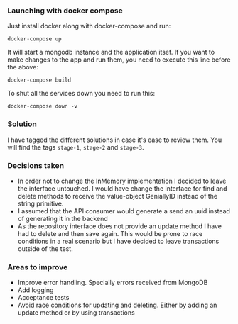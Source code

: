 ### Launching with docker compose
Just install docker along with docker-compose and run:

```
docker-compose up
```

It will start a mongodb instance and the application itsef. If you want to make changes to the app and run them, you need to execute this line before the above:

```
docker-compose build
```

To shut all the services down you need to run this:

```
docker-compose down -v
```

### Solution
I have tagged the different solutions in case it's ease to review them. You will find the tags `stage-1`, `stage-2` and `stage-3`.

### Decisions taken
* In order not to change the InMemory implementation I decided to leave the interface untouched. I would have change the interface for find and delete methods to receive the value-object GeniallyID instead of the string primitive.
* I assumed that the API consumer would generate a send an uuid instead of generating it in the backend
* As the repository interface does not provide an update method I have had to delete and then save again. This would be prone to race conditions in a real scenario but I have decided to leave transactions outside of the test.

### Areas to improve
* Improve error handling. Specially errors received from MongoDB
* Add logging
* Acceptance tests
* Avoid race conditions for updating and deleting. Either by adding an update method or by using transactions